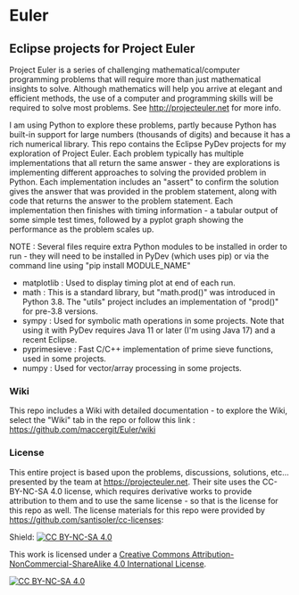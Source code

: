 # Euler
## Eclipse projects for Project Euler
Project Euler is a series of challenging mathematical/computer programming problems that will require more than just mathematical insights to solve. Although mathematics will help you arrive at elegant and efficient methods, the use of a computer and programming skills will be required to solve most problems. See http://projecteuler.net for more info.

I am using Python to explore these problems, partly because Python has built-in support for large numbers (thousands of digits) and because it has a rich numerical library. This repo contains the Eclipse PyDev projects for my exploration of Project Euler.  Each problem typically has multiple implementations that all return the same answer - they are explorations is implementing different approaches to solving the provided problem in Python.  Each implementation includes an "assert" to confirm the solution gives the answer that was provided in the problem statement, along with code that returns the answer to the problem statement.  Each implementation then finishes with timing information - a tabular output of some simple test times, followed by a pyplot graph showing the performance as the problem scales up.

NOTE : Several files require extra Python modules to be installed in order to run - they will need to be installed in PyDev (which uses pip) or via the command line using "pip install MODULE_NAME"

- matplotlib : Used to display timing plot at end of each run.
- math : This is a standard library, but "math.prod()" was introduced in Python 3.8.  The "utils" project includes an implementation of "prod()" for pre-3.8 versions.
- sympy : Used for symbolic math operations in some projects.  Note that using it with PyDev requires Java 11 or later (I'm using Java 17) and a recent Eclipse.
- pyprimesieve : Fast C/C++ implementation of prime sieve functions, used in some projects.
- numpy : Used for vector/array processing in some projects.
### Wiki
This repo includes a Wiki with detailed documentation - to explore the Wiki, select the "Wiki" tab in the repo or follow this link : https://github.com/maccergit/Euler/wiki
### License
This entire project is based upon the problems, discussions, solutions, etc... presented by the team at https://projecteuler.net.  Their site uses the CC-BY-NC-SA 4.0 license, which requires derivative works to provide attribution to them and to use the same license - so that is the license for this repo as well.  The license materials for this repo were provided by https://github.com/santisoler/cc-licenses:

Shield: [![CC BY-NC-SA 4.0][cc-by-nc-sa-shield]][cc-by-nc-sa]

This work is licensed under a
[Creative Commons Attribution-NonCommercial-ShareAlike 4.0 International License][cc-by-nc-sa].

[![CC BY-NC-SA 4.0][cc-by-nc-sa-image]][cc-by-nc-sa]

[cc-by-nc-sa]: http://creativecommons.org/licenses/by-nc-sa/4.0/
[cc-by-nc-sa-image]: https://licensebuttons.net/l/by-nc-sa/4.0/88x31.png
[cc-by-nc-sa-shield]: https://img.shields.io/badge/License-CC%20BY--NC--SA%204.0-lightgrey.svg


